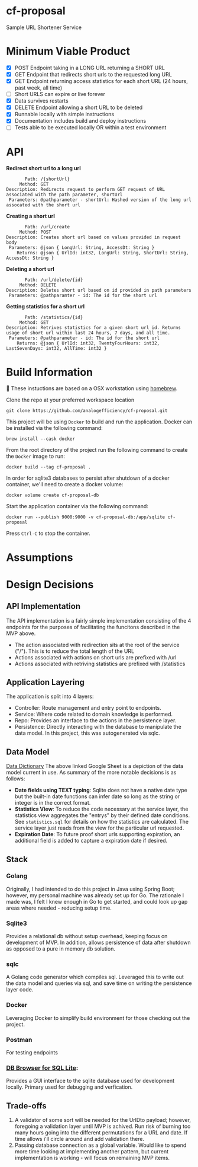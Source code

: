 # cf-proposal
Sample URL Shortener Service

# Minimum Viable Product
- [X] POST Endpoint taking in a LONG URL returning a SHORT URL
- [X] GET Endpoint that redirects short urls to the requested long URL
- [X] GET Endpoint returning access statistics for each short URL (24 hours, past week, all time)
- [ ] Short URLS can expire or live forever
- [X] Data survives restarts
- [X] DELETE Endpoint allowing a short URL to be deleted
- [X] Runnable locally with simple instructions
- [X] Documentation includes build and deploy instructions
- [ ] Tests able to be executed locally OR within a test environment 

# API
**Redirect short url to a long url**
```
       Path: /{shortUrl}
     Method: GET
Description: Redirects request to perform GET request of URL associated with the path parameter, shortUrl
 Parameters: @pathparameter - shortUrl: Hashed version of the long url assocated with the short url
```
**Creating a short url**
```
       Path: /url/create
     Method: POST
Description: Creates short url based on values provided in request body
 Parameters: @json { LongUrl: String, AccessDt: String }
    Returns: @json { UrlId: int32, LongUrl: String, ShortUrl: String, AccessDt: String }
```
**Deleting a short url**

```
       Path: /url/delete/{id}
     Method: DELETE
Description: Deletes short url based on id provided in path parameters
 Parameters: @pathparamter - id: The id for the short url
```
**Getting statistics for a short url**

```
       Path: /statistics/{id}
     Method: GET
Description: Retrives statistics for a given short url id. Returns usage of short url within last 24 hours, 7 days, and all time. 
 Parameters: @pathparameter - id: The id for the short url
    Returns: @json { UrlId: int32, TwentyFourHours: int32, LastSevenDays: int32, AllTime: int32 }
```


# Build Information
🚨 These instuctions are based on a OSX workstation using [homebrew](https://brew.sh/). 

Clone the repo at your preferred workspace location

`git clone https://github.com/analogefficiency/cf-proposal.git`

This project will be using `Docker` to build and run the application. Docker can be installed via the following command:

`brew install --cask docker`

From the root directory of the project run the following command to create the `Docker` image to run:

`docker build --tag cf-proposal .`

In order for sqlite3 databases to persist after shutdown of a docker container, we'll need to create a docker volume:

`docker volume create cf-proposal-db`

Start the application container via the following command:

`docker run --publish 9000:9000 -v cf-proposal-db:/app/sqlite cf-proposal`

Press `Ctrl-C` to stop the container. 


# Assumptions

# Design Decisions

## API Implementation
The API implementation is a fairly simple implementation consisting of the 4 endpoints for the purposes of facilitating the funcitons described in the MVP above. 
- The action associated with redirection sits at the root of the service ("/"). This is to reduce the total length of the URL 
- Actions associated with actions on short urls are prefixed with /url
- Actions associated with retriving statistics are prefixed with /statistics

## Application Layering
The application is split into 4 layers: 
- Controller: Route management and entry point to endpoints.
- Service: Where code related to domain knowledge is performed.
- Repo: Provides an interface to the actions in the persistence layer. 
- Persistence: Directly interacting with the database to manipulate the data model. In this project, this was autogenerated via sqlc.

## Data Model
[Data Dictionary](https://docs.google.com/spreadsheets/d/1lYeBe29FgTnOEaFF-xYTOj10ipwja7ZW6d8-eWqQOho/edit?usp=sharing)
The above linked Google Sheet is a depiction of the data model current in use. As summary of the more notable decisions is as follows:
- **Date fields using TEXT typing**: Sqlite does not have a native date type but the built-in date functions can infer date so long as the string or integer is in the correct format. 
- **Statistics View**: To reduce the code necessary at the service layer, the statistics view aggregates the "entrys" by their defined date conditions. See `statistics.sql` for details on how the statistics are calculated. The service layer just reads from the view for the particular url requested.
- **Expiration Date**: To future proof short urls supporting expiration, an additional field is added to capture a expiration date if desired. 

## Stack
### Golang
Originally, I had intended to do this project in Java using Spring Boot; however, my personal machine was already set up for Go. The rationale I made was, I felt I knew enough in Go to get started, and could look up gap areas where needed - reducing setup time. 

### Sqlite3
Provides a relational db without setup overhead, keeping focus on development of MVP. In addition, allows persistence of data after shutdown as opposed to a pure in memory db solution.  

### sqlc
A Golang code generator which compiles sql. Leveraged this to write out the data model and queries via sql, and save time on writing the persistence layer code. 

### Docker
Leveraging Docker to simplify build environment for those checking out the project.

### Postman
For testing endpoints

### [DB Browser for SQL Lite](https://sqlitebrowser.org/):
Provides a GUI interface to the sqlite database used for development locally. Primary used for debugging and verfication. 

## Trade-offs
1. A validator of some sort will be needed for the UrlDto payload; however, foregoing a validation layer until MVP is achived. Run risk of burning too many hours going into the different permutations for a URL and date. If time allows i'll circle around and add validation there. 
2. Passing database connection as a global variable. Would like to spend more time looking at implementing another pattern, but current implementation is working - will focus on remaining MVP items. 
